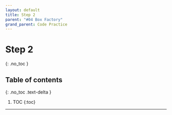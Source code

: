 ```yaml
---
layout: default
title: Step 2
parent: "#04 Box Factory"
grand_parent: Code Practice
---
```


# Step 2
{: .no_toc }

## Table of contents
{: .no_toc .text-delta }

1. TOC
{:toc}

---
